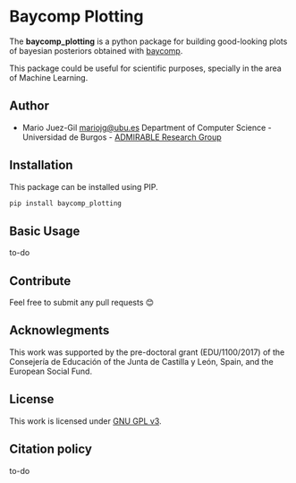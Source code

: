 # Baycomp Plotting

The **baycomp_plotting** is a python package for building good-looking plots of 
bayesian posteriors obtained with [baycomp](https://github.com/janezd/baycomp).

This package could be useful for scientific purposes, specially in the area of 
Machine Learning.

## Author

- Mario Juez-Gil <mariojg@ubu.es> Department of Computer Science - Universidad 
de Burgos - [ADMIRABLE Research Group](https://admirable-ubu.es)

## Installation

This package can be installed using PIP.

```bash
pip install baycomp_plotting
```

## Basic Usage

to-do

## Contribute

Feel free to submit any pull requests 😊

## Acknowlegments

This work was supported by the pre-doctoral grant (EDU/1100/2017) of the 
Consejería de Educación of the Junta de Castilla y León, Spain, and the 
European Social Fund.

## License

This work is licensed under [GNU GPL v3](LICENSE).

## Citation policy

to-do
